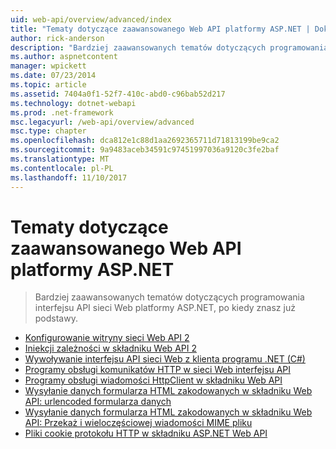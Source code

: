 ```yaml
---
uid: web-api/overview/advanced/index
title: "Tematy dotyczące zaawansowanego Web API platformy ASP.NET | Dokumentacja firmy Microsoft"
author: rick-anderson
description: "Bardziej zaawansowanych tematów dotyczących programowania interfejsu API sieci Web platformy ASP.NET, po kiedy znasz już podstawy."
ms.author: aspnetcontent
manager: wpickett
ms.date: 07/23/2014
ms.topic: article
ms.assetid: 7404a0f1-52f7-410c-abd0-c96bab52d217
ms.technology: dotnet-webapi
ms.prod: .net-framework
msc.legacyurl: /web-api/overview/advanced
msc.type: chapter
ms.openlocfilehash: dca812e1c88d1aa2692365711d71813199be9ca2
ms.sourcegitcommit: 9a9483aceb34591c97451997036a9120c3fe2baf
ms.translationtype: MT
ms.contentlocale: pl-PL
ms.lasthandoff: 11/10/2017
---
```

<a name="advanced-topics-for-aspnet-web-api"></a>Tematy dotyczące zaawansowanego Web API platformy ASP.NET
====================
> Bardziej zaawansowanych tematów dotyczących programowania interfejsu API sieci Web platformy ASP.NET, po kiedy znasz już podstawy.


- [Konfigurowanie witryny sieci Web API 2](configuring-aspnet-web-api.md)
- [Iniekcji zależności w składniku Web API 2](dependency-injection.md)
- [Wywoływanie interfejsu API sieci Web z klienta programu .NET (C#)](calling-a-web-api-from-a-net-client.md)
- [Programy obsługi komunikatów HTTP w sieci Web interfejsu API](http-message-handlers.md)
- [Programy obsługi wiadomości HttpClient w składniku Web API](httpclient-message-handlers.md)
- [Wysyłanie danych formularza HTML zakodowanych w składniku Web API: urlencoded formularza danych](sending-html-form-data-part-1.md)
- [Wysyłanie danych formularza HTML zakodowanych w składniku Web API: Przekaż i wieloczęściowej wiadomości MIME pliku](sending-html-form-data-part-2.md)
- [Pliki cookie protokołu HTTP w składniku ASP.NET Web API](http-cookies.md)
